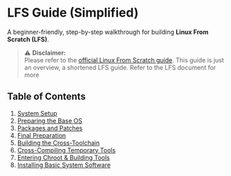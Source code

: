 # LFS Guide (Simplified)
A beginner-friendly, step-by-step walkthrough for building **Linux From Scratch (LFS)**.

> ⚠️ **Disclaimer:**  
> Please refer to the [official Linux From Scratch guide](https://www.linuxfromscratch.org/lfs/view/stable/index.html). This guide is just an overview, a shortened LFS guide. Refer to the LFS document for more

## Table of Contents
1. [System Setup](#1-system-setup)
2. [Preparing the Base OS](#2-preparing-the-base-os)
3. [Packages and Patches](#3-packages-and-patches)
4. [Final Preparation](#4-final-preparation)
5. [Building the Cross-Toolchain](#5-building-the-cross-toolchain)
6. [Cross-Compiling Temporary Tools](#6-cross-compiling-temporary-tools)
7. [Entering Chroot & Building Tools](#7-entering-chroot--building-tools)
8. [Installing Basic System Software](#8-installing-basic-system-software)